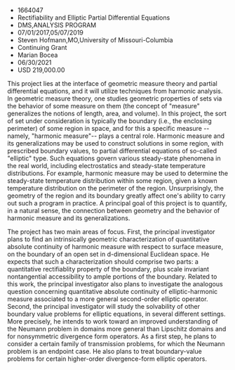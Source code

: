 
* 1664047
* Rectifiability and Elliptic Partial Differential Equations
* DMS,ANALYSIS PROGRAM
* 07/01/2017,05/07/2019
* Steven Hofmann,MO,University of Missouri-Columbia
* Continuing Grant
* Marian Bocea
* 06/30/2021
* USD 219,000.00

This project lies at the interface of geometric measure theory and partial
differential equations, and it will utilize techniques from harmonic analysis.
In geometric measure theory, one studies geometric properties of sets via the
behavior of some measure on them (the concept of "measure" generalizes the
notions of length, area, and volume). In this project, the sort of set under
consideration is typically the boundary (i.e., the enclosing perimeter) of some
region in space, and for this a specific measure -- namely, "harmonic measure"--
plays a central role. Harmonic measure and its generalizations may be used to
construct solutions in some region, with prescribed boundary values, to partial
differential equations of so-called "elliptic" type. Such equations govern
various steady-state phenomena in the real world, including electrostatics and
steady-state temperature distributions. For example, harmonic measure may be
used to determine the steady-state temperature distribution within some region,
given a known temperature distribution on the perimeter of the region.
Unsurprisingly, the geometry of the region and its boundary greatly affect one's
ability to carry out such a program in practice. A principal goal of this
project is to quantify, in a natural sense, the connection between geometry and
the behavior of harmonic measure and its generalizations.

The project has two main areas of focus. First, the principal investigator plans
to find an intrinsically geometric characterization of quantitative absolute
continuity of harmonic measure with respect to surface measure, on the boundary
of an open set in d-dimensional Euclidean space. He expects that such a
characterization should comprise two parts: a quantitative rectifiablity
property of the boundary, plus scale invariant nontangential accessibility to
ample portions of the boundary. Related to this work, the principal investigator
also plans to investigate the analogous question concerning quantitative
absolute continuity of elliptic-harmonic measure associated to a more general
second-order elliptic operator. Second, the principal investigator will study
the solvability of other boundary value problems for elliptic equations, in
several different settings. More precisely, he intends to work toward an
improved understanding of the Neumann problem in domains more general than
Lipschitz domains and for nonsymmetric divergence form operators. As a first
step, he plans to consider a certain family of transmission problems, for which
the Neumann problem is an endpoint case. He also plans to treat boundary-value
problems for certain higher-order divergence-form elliptic operators.
